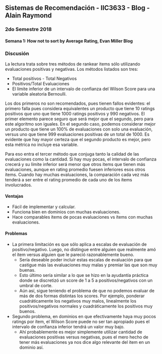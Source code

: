 ## Sistemas de Recomendación - IIC3633 - Blog - Alain Raymond
### 2do Semestre 2018

#### Semana 1:  How not to sort by Average Rating, Evan Miller Blog

### Discusión

La lectura trata sobre tres métodos de rankear items sólo utilizando evaluaciones positivas y negativas. Los métodos listados son tres:
* Total positivos - Total Negativos
* Positivos/Total Evaluaciones
* El límite inferior de un intervalo de confianza del Wilson Score para una variable aleatoria Bernoulli.

Los dos primeros no son recomendados, pues tienen fallos evidentes: el primero falla pues considera equivalentes un producto que tiene 10 ratings positivos que uno que tiene 1000 ratings positivos y 990 negativos. El primer elemento parece seguro que será mejor que el segundo, pero para este algoritmo son iguales. En el segundo caso, podemos considerar mejor un producto que tiene un 100% de evaluaciones con solo una evaluación, versus uno que tiene 999 evaluaciones positivas de un total de 1000. Es evidente que hay mayor certeza que el segundo producto es mejor, pero esta métrica no incluye esa variable.

Para eso entra el tercer método que conjuga tanto la calidad de las evaluaciones como la cantidad. Si hay muy pocas, el intervalo de confianza crecerá y su límite inferior será menor que otros items que tienen más evaluaciones, aunque en rating promedio fuesen inferiores esos otros ítems. Cuando hay muchas evaluaciones, la comparación cada vez más tenderá a ser entre el rating promedio de cada uno de los ítems involucrados.

#### Ventajas

* Fácil de implementar y calcular.
* Funciona bien en dominios con muchas evaluaciones.
* Hace comparables ítems de pocas evaluaciones vs ítems con muchas evaluaciones.

#### Problemas

* La primera limitación es que sólo aplica a escalas de evaluación de positivo/negativo. Luego, no distingue entre alguien que realmente amó el ítem versus alguien que le pareció razonablemente bueno.
  * Sería deseable poder incluir estas escalas de evaluación para que castigue más las evaluaciones muy malas y premiar las que son muy buenas.
  * Esto último sería similar a lo que se hizo en la ayudantía práctica donde se discretizó un score de 1 a 5 a positivos/negativos con un umbral de corte.
  * Aún así, sigue teniendo el problema de que no podemos evaluar de más de dos formas distintas los scores. Por ejemplo, ponderar cuadráticamente los negativos muy malos, linealmente los positivos/negativos normales y cuadráticamente los positivos muy buenos. 
* Segundo problema, en dominios en que efectivamente haya muy pocos ratings por ítem, el Wilson Score puede no ser tan apropiado pues el intervalo de confianza inferior tendrá un valor muy bajo. 
  * Ahí probablemente es mejor simplemente utilizar cantidad de evaluaciones positivas versus negativas, pues el mero hecho de tener más evaluaciones ya nos dice algo relevante del item en un dominio así.
